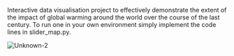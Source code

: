 Interactive data visualisation project to effectively demonstrate the extent of the impact of global warming around the world over the course of the last century.
To run one in your own environment simply implement the code lines in slider_map.py. 

![Unknown-2](https://user-images.githubusercontent.com/43739199/93737869-79b70280-fc0e-11ea-8ada-f88c0cd4ba47.png)


